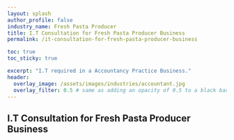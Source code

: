 ```yaml
---
layout: splash 
author_profile: false 
industry_name: Fresh Pasta Producer
title: I.T Consultation for Fresh Pasta Producer Business
permalink: /it-consultation-for-fresh-pasta-producer-business

toc: true
toc_sticky: true

excerpt: "I.T required in a Accountancy Practice Business."
header:
  overlay_image: /assets/images/industries/accountant.jpg
  overlay_filter: 0.5 # same as adding an opacity of 0.5 to a black background
---
```


## I.T Consultation for Fresh Pasta Producer Business